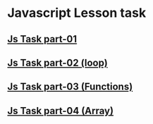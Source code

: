 # Javascript Lesson task

## [Js Task part-01](./Task01/)

## [Js Task part-02 (loop)](./Task02/)

## [Js Task part-03 (Functions)](./Task03/)

## [Js Task part-04 (Array)](./Task04/)